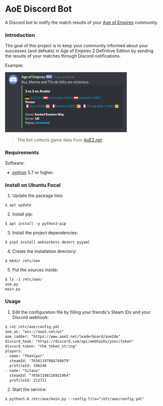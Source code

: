 # AoE Discord Bot

A Discord bot to notify the match results of your [Age of Empires](https://www.ageofempires.com/) community.

### Introduction

The goal of this project is to keep your community informed about your successes (and defeats) in Age of Empires 2 Definitive Edition by sending the results of your matches through Discord notifications.

Example:

<img src="./doc/screenshot.png" width="400">

> The bot collects game data from [AoE2.net](https://www.aoe2.net/).

### Requirements

Software:
- [python](https://www.python.org/downloads/release/python-370/) 3.7 or higher.

### Install on Ubuntu Focal

1. Update the package lists:
```
$ apt update
```

2. Install pip:
```
$ apt install -y python3-pip
```

3. Install the project dependencies:
```
$ pip3 install websockets desert pyyaml
```

4. Create the installation directory:
```
$ mkdir /etc/aoe
```

5. Put the sources inside:
```
$ ls -1 /etc/aoe/
aoe.py
main.py
```

### Usage

1. Edit the configuration file by filling your friends's Steam IDs and your Discord webhook:
```
$ cat /etc/aoe/config.yml
aoe_ws: "wss://aoe2.net/ws"
aoe_ladder: "https://www.aoe2.net/leaderboard/aoe2de"
discord_hook: "https://discord.com/api/webhooks/your/token"
discord_token: "the_token_string"
players:
- name: "TheViper"
  steamId: "76561197984749679"
  profileId: 196240
- name: "Sitaux"
  steamId: "76561198116921964"
  profileId: 212721
```

2. Start the service:
```
$ python3.8 /etc/aoe/main.py --config-file="/etc/aoe/config.yml"
```
